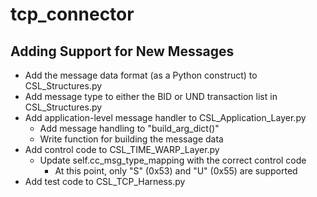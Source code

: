 # tcp_connector

## Adding Support for New Messages
* Add the message data format (as a Python construct) to CSL_Structures.py
* Add message type to either the BID or UND transaction list in CSL_Structures.py
* Add application-level message handler to CSL_Application_Layer.py
  * Add message handling to "build_arg_dict()"
  * Write function for building the message data
* Add control code to CSL_TIME_WARP_Layer.py
  * Update self.cc_msg_type_mapping with the correct control code
    * At this point, only "S" (0x53) and "U" (0x55) are supported
* Add test code to CSL_TCP_Harness.py
